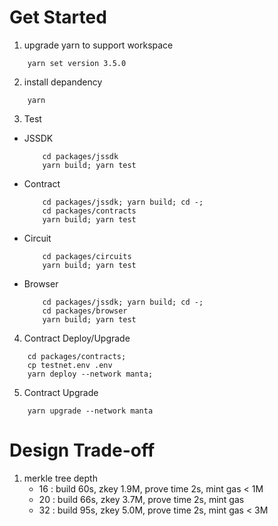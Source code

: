 # Get Started

1. upgrade yarn to support workspace
```shell
    yarn set version 3.5.0
```

2. install depandency
```shell
    yarn
```

3. Test

- JSSDK
    ```shell
        cd packages/jssdk
        yarn build; yarn test
    ```

- Contract
    ```shell
        cd packages/jssdk; yarn build; cd -;
        cd packages/contracts
        yarn build; yarn test
    ```

- Circuit
    ```shell
        cd packages/circuits
        yarn build; yarn test
    ```

- Browser
    ```shell
        cd packages/jssdk; yarn build; cd -;
        cd packages/browser
        yarn build; yarn test
    ```

4. Contract Deploy/Upgrade

```shell
    cd packages/contracts;
    cp testnet.env .env
    yarn deploy --network manta;
```

5. Contract Upgrade
```shell
    yarn upgrade --network manta
```


# Design Trade-off

1. merkle tree depth
    - 16 : build 60s, zkey 1.9M, prove time 2s, mint gas < 1M
    - 20 : build 66s, zkey 3.7M, prove time 2s, mint gas 
    - 32 : build 95s, zkey 5.0M, prove time 2s, mint gas < 3M